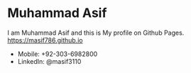 # Muhammad Asif
I am Muhammad Asif and this is My profile on Github Pages. https://masif786.github.io

* Mobile: +92-303-6982800
* LinkedIn: @masif3110
